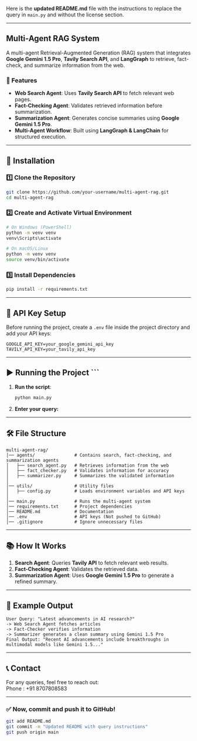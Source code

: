Here is the **updated README.md** file with the instructions to replace the query in `main.py` and without the license section.  

---

## **Multi-Agent RAG System**  
A multi-agent Retrieval-Augmented Generation (RAG) system that integrates **Google Gemini 1.5 Pro**, **Tavily Search API**, and **LangGraph** to retrieve, fact-check, and summarize information from the web.  

### **📌 Features**
- **Web Search Agent**: Uses **Tavily Search API** to fetch relevant web pages.  
- **Fact-Checking Agent**: Validates retrieved information before summarization.  
- **Summarization Agent**: Generates concise summaries using **Google Gemini 1.5 Pro**.  
- **Multi-Agent Workflow**: Built using **LangGraph & LangChain** for structured execution.  

---

## **🚀 Installation**
### **1️⃣ Clone the Repository**
```sh
git clone https://github.com/your-username/multi-agent-rag.git
cd multi-agent-rag
```

### **2️⃣ Create and Activate Virtual Environment**
```sh
# On Windows (PowerShell)
python -m venv venv
venv\Scripts\activate

# On macOS/Linux
python -m venv venv
source venv/bin/activate
```

### **3️⃣ Install Dependencies**
```sh
pip install -r requirements.txt
```

---

## **🔑 API Key Setup**
Before running the project, create a `.env` file inside the project directory and add your API keys:  

```env
GOOGLE_API_KEY=your_google_gemini_api_key
TAVILY_API_KEY=your_tavily_api_key
```

---

## **▶️ Running the Project**  ```
1. **Run the script**:
   ```sh
   python main.py
   ```
2. **Enter your query:** 
---

## **🛠 File Structure**
```
multi-agent-rag/
│── agents/               # Contains search, fact-checking, and summarization agents
│   ├── search_agent.py   # Retrieves information from the web
│   ├── fact_checker.py   # Validates information for accuracy
│   ├── summarizer.py     # Summarizes the validated information
│
│── utils/                # Utility files
│   ├── config.py         # Loads environment variables and API keys
│
│── main.py               # Runs the multi-agent system
│── requirements.txt      # Project dependencies
│── README.md             # Documentation
│── .env                  # API keys (Not pushed to GitHub)
│── .gitignore            # Ignore unnecessary files
```

---

## **📚 How It Works**
1. **Search Agent**: Queries **Tavily API** to fetch relevant web results.  
2. **Fact-Checking Agent**: Validates the retrieved data.  
3. **Summarization Agent**: Uses **Google Gemini 1.5 Pro** to generate a refined summary.  

---

## **📌 Example Output**
```
User Query: "Latest advancements in AI research?"
-> Web Search Agent fetches articles
-> Fact-Checker verifies information
-> Summarizer generates a clean summary using Gemini 1.5 Pro
Final Output: "Recent AI advancements include breakthroughs in multimodal models like Gemini 1.5..."
```

---

## **📞 Contact**
For any queries, feel free to reach out:  
Phone : +91 8707808583  

---

### **✅ Now, commit and push it to GitHub!**
```sh
git add README.md
git commit -m "Updated README with query instructions"
git push origin main
```


